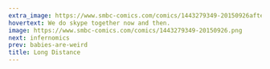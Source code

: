 ```yaml
---
extra_image: https://www.smbc-comics.com/comics/1443279349-20150926after.png
hovertext: We do skype together now and then.
image: https://www.smbc-comics.com/comics/1443279349-20150926.png
next: infernomics
prev: babies-are-weird
title: Long Distance
---
```

